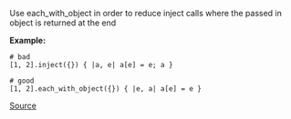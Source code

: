 
Use each_with_object in order to reduce inject calls where the passed in object is returned at the end

**Example:**

```
# bad
[1, 2].inject({}) { |a, e| a[e] = e; a }

# good
[1, 2].each_with_object({}) { |e, a| a[e] = e }
```

[Source](http://www.rubydoc.info/gems/rubocop/RuboCop/Cop/Style/EachWithObject)
